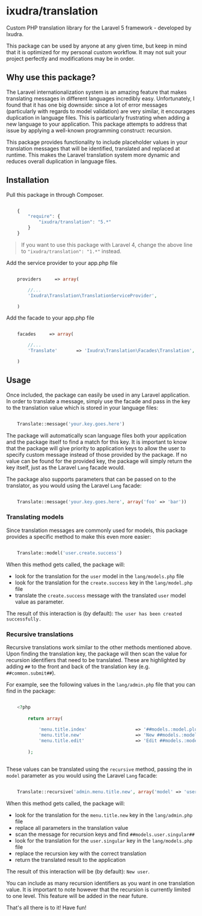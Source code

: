 ixudra/translation
=====================

Custom PHP translation library for the Laravel 5 framework - developed by Ixudra.

This package can be used by anyone at any given time, but keep in mind that it is optimized for my personal custom workflow. It may not suit your project perfectly and modifications may be in order.




## Why use this package?

The Laravel internationalization system is an amazing feature that makes translating messages in different languages incredibly easy. Unfortunately, I found that it has one big downside: since a lot of error messages (particularly with regards to model validation) are very similar, it encourages duplication in language files. This is particularly frustrating when adding a new language to your application. This package attempts to address that issue by applying a well-known programming construct: recursion.

This package provides functionality to include placeholder values in your translation messages that will be identified, translated and replaced at runtime. This makes the Laravel translation system more dynamic and reduces overall duplication in language files.




## Installation

Pull this package in through Composer.

```js

    {
        "require": {
            "ixudra/translation": "5.*"
        }
    }

```

> If you want to use this package with Laravel 4, change the above line to `"ixudra/translation": "1.*"` instead.

Add the service provider to your app.php file

```php

    providers     => array(

        //...
        'Ixudra\Translation\TranslationServiceProvider',

    )

```

Add the facade to your app.php file

```php

    facades     => array(

        //...
        'Translate'       => 'Ixudra\Translation\Facades\Translation',

    )

```




## Usage

Once included, the package can easily be used in any Laravel application. In order to translate a message, simply use the facade and pass in the key to the translation value which is stored in your language files:

```php

    Translate::message('your.key.goes.here')

```

The package will automatically scan language files both your application and the package itself to find a match for this key. It is important to know that the package will give priority to application keys to allow the user to specify custom message instead of those provided by the package. If no value can be found for the provided key, the package will simply return the key itself, just as the Laravel `Lang` facade would.

The package also supports parameters that can be passed on to the translator, as you would using the Laravel `Lang` facade:

```php

    Translate::message('your.key.goes.here', array('foo' => 'bar'))

```



### Translating models

Since translation messages are commonly used for models, this package provides a specific method to make this even more easier:

```php

    Translate::model('user.create.success')

```

When this method gets called, the package will:

- look for the translation for the `user` model in the `lang/models.php` file
- look for the translation for the `create.success` key in the `lang/model.php` file
- translate the `create.success` message with the translated `user` model value as parameter.

The result of this interaction is (by default): `The user has been created successfully.`



### Recursive translations

Recursive translations work similar to the other methods mentioned above. Upon finding the translation key, the package will then scan the value for recursion identifiers that need to be translated. These are highlighted by adding `##` to the front and back of the translation key (e.g. `##common.submit##`).

For example, see the following values in the `lang/admin.php` file that you can find in the package:

```php

    <?php
    
        return array(
    
            'menu.title.index'                  => '##models.:model.plural##',
            'menu.title.new'                    => 'New ##models.:model.singular##',
            'menu.title.edit'                   => 'Edit ##models.:model.singular##',
    
        );
     
```

These values can be translated using the `recursive` method, passing the in `model` parameter as you would using the Laravel `Lang` facade:

```php

    Translate::recursive('admin.menu.title.new', array('model' => 'user'))

```

When this method gets called, the package will:

- look for the translation for the `menu.title.new` key in the `lang/admin.php` file
- replace all parameters in the translation value
- scan the message for recursion keys and find `##models.user.singular##`
- look for the translation for the `user.singular` key in the `lang/models.php` file
- replace the recursion key with the correct translation
- return the translated result to the application

The result of this interaction will be (by default): `New user`.

You can include as many recursion identifiers as you want in one translation value. It is important to note however that the recursion is currently limited to one level. This feature will be added in the near future.

That's all there is to it! Have fun!
